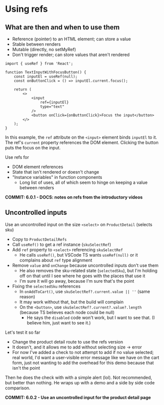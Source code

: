 # Using refs

## What are then and when to use them

-  Reference (pointer) to an HTML element; can store a value
-  Stable between renders
-  Mutable (directly, no setMyRef)
-  Don't trigger render; can store values that aren't rendered

```tsx
import { useRef } from 'React';

function TextInputWithFocusButton() {
	const inputEl = useRef(null);
	const onButtonClick = () => inputEl.current.focus();

	return (
		<>
			<input
				ref={inputEl}
				type="text"
			/>
			<button onClick={onButtonClick}>Focus the input</button>
		</>
	);
}
```

In this example, the `ref` attribute on the `<input>` element binds `inputEl` to it. The ref's `current` property references the DOM element. Clicking the button puts the focus on the input.

Use refs for

-  DOM element references
-  State that isn't rendered or doesn't change
-  "Instance variables" in function components
   -  Long list of uses, all of which seem to hinge on keeping a value between renders

**COMMIT: 6.0.1 - DOCS: notes on refs from the introductory videos**

## Uncontrolled inputs

Use an uncontrolled input on the size `<select>` on `ProductDetail` (selects sku)

-  Copy to `ProductDetailRefs`
-  Call `useRef()` to get a ref instance (`skuSelectRef`)
-  Add `ref` property to `<select>` referencing `skuSelectRef`
   -  He calls `useRef()`, but VSCode TS wants `useRef(null)` or it complains about `ref` type alignment
-  Remove `value` and `onChange` because uncontrolled inputs don't use them
   -  He also removes the sku-related state (`selectedSku`), but I'm holding off on that until I see where he goes with the places that use it
   -  I'm sure it will go away, because I'm sure that's the point
-  Fixing the `selectedSku` references
   -  In `onAddToCart()`, use `skuSelectRef?.current.value || ''` (same reason)
   -  It may work without that, but the build will complain
   -  On the `<button>`, use `skuSelectRef?.current?.value?.length` (because TS believes each node could be null)
      -  He says the `disabled` code won't work, but I want to see that. (I believe him, just want to see it.)

Let's test it so far

-  Change the product detail route to use the refs version
-  It doesn't, and it allows me to add without selecting size -> error
-  For now I've added a check to not attempt to add if no value selected; real world, I'd want a user-visible error message like we have on the cart form, just not wanting to add the overhead for this demo because that isn't the point

Then he does the check with with a simple alert (lol). Not recommended, but better than nothing. He wraps up with a demo and a side by side code comparison.

**COMMIT: 6.0.2 - Use an uncontrolled input for the product detail page**
